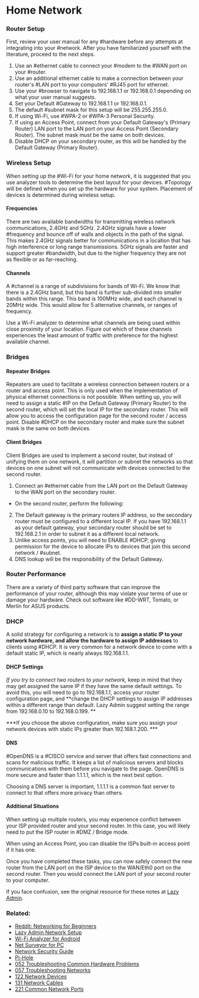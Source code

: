 # Home Network

### Router Setup

First, review your user manual for any #hardware before any attempts at integrating into your #network. After you have familiarized yourself with the literature, proceed to the next steps.

1. Use an #ethernet cable to connect your #modem to the #WAN port on your #router.
2. Use an additional ethernet cable to make a connection between your router's #LAN port to your computers' #RJ45 port for ethernet.
3. Use your #browser to navigate to 192.168.1.1 or 192.168.0.1 depending on what your user manual suggests.
4. Set your Default #Gateway to 192.168.1.1 or 192.168.0.1.
5. The default #subnet mask for this setup will be 255.255.255.0.
6. If using Wi-Fi, use #WPA-2 or #WPA-3 Personal Security.
7. If using an Access Point, connect from your Default Gateway's (Primary Router) LAN port to the LAN port on your Access Point (Secondary Router). The subnet mask must be the same on both devices.
8. Disable DHCP on your secondary router, as this will be handled by the Default Gateway (Primary Router).

### Wireless Setup

When setting up the #Wi-Fi for your home network, it is suggested that you use analyzer tools to determine the best layout for your devices. #Topology will be defined when you set up the hardware for your system. Placement of devices is determined during wireless setup.

#### Frequencies

There are two available bandwidths for transmitting wireless network communications, 2.4GHz and 5GHz. 2.4GHz signals have a lower #frequency and bounce off of walls and objects in the path of the signal.  This makes 2.4GHz signals better for communications in a location that has high interference or long range transmissions. 5GHz signals are faster and support greater #bandwidth, but due to the higher frequency they are not as flexible or as far-reaching. 

#### Channels

A #channel is a range of subdivisions for bands of Wi-Fi. We know that there is a 2.4GHz band, but this band is further sub-divided into smaller bands within this range.  This band is 100MHz wide, and each channel is 20MHz wide. This would allow for 5 alternative channels, or ranges of frequency. 

Use a Wi-Fi analyzer to determine what channels are being used within close proximity of your location. Figure out which of these channels experiences the least amount of traffic with preference for the highest available channel.

### Bridges

#### Repeater Bridges

Repeaters are used to facilitate a wireless connection between routers or a router and access point.  This is only used when the implementation of physical ethernet connections is not possible. When setting up, you will need to assign a static #IP on the Default Gateway (Primary Router) to the second router, which will set the local IP for the secondary router. This will allow you to access the configuration page for the second router / access point. Disable #DHCP on the secondary router and make sure the subnet mask is the same on both devices.

#### Client Bridges

Client Bridges are used to implement a second router, but instead of unifying them on one network, it will partition or subnet the networks so that devices on one subnet will not communicate with devices connected to the second router.
1. Connect an #ethernet cable from the LAN port on the Default Gateway to the WAN port on the secondary router.
-  On the second router, perform the following:
2. The Default gateway is the primary routers IP address, so the secondary router must be configured to a different local IP. If you have 192.168.1.1 as your default gateway, your secondary router should be set to 192.168.2.1 in order to subnet it as a different local network.
3. Unlike access points, you will need to ENABLE #DHCP, giving permission for the device to allocate IPs to devices that join this second network / #subnet.
4. DNS lookup will be the responsibility of the Default Gateway.

### Router Performance

There are a variety of third party software that can improve the performance of your router, although this may violate your terms of use or damage your hardware. Check out software like #DD-WRT, Tomato, or Merlin for ASUS products. 

### DHCP

A solid strategy for configuring a network is to **assign a static IP to your network hardware, and allow the hardware to assign IP addresses** to clients using #DHCP. It is very common for a network device to come with a default static IP, which is nearly always 192.168.1.1.

#### DHCP Settings

*If you try to connect two routers to your network,* keep in mind that they may get assigned the same IP if they have the same default settings. To avoid this, you will need to go to 192.168.1.1, access your router configuration page, and **change the DHCP settings to assign IP addresses within a different range than default. Lazy Admin suggest setting the range from 192.168.0.10 to 192.168.0.199. **

***If you choose the above configuration, make sure you assign your network devices with static IPs greater than 192.168.1.200. ***

#### DNS

#OpenDNS is a #CISCO service and server that offers fast connections and scans for malicious traffic. It keeps a list of malicious servers and blocks communications with them before you navigate to the page. OpenDNS is more secure and faster than 1.1.1.1, which is the next best option.

Choosing a DNS server is important, 1.1.1.1 is a common fast server to connect to that offers more privacy than others.

#### Additional Situations

When setting up multiple routers, you may experience conflict between your ISP provided router and your second router. In this case, you will likely need to put the ISP router in #DMZ / Bridge mode. 

When using an Access Point, you can disable the ISPs built-in access point if it has one.

Once you have completed these tasks, you can now safely connect the new router from the LAN port on the ISP device to the WAN/Eth0 port on the second router. Then you would connect the LAN port of your second router to your computer.

If you face confusion, see the original resource for these notes at [Lazy Admin](https://lazyadmin.nl/home-network/best-home-network-setup/ 'HELP IDK WHAT TO DO').


### Related:

- [Reddit: Networking for Beginners](https://www.reddit.com/r/HomeNetworking/comments/2905p1/networking_for_beginners/ 'The Reddit Post I Took Notes From')
- [Lazy Admin Network Setup](https://lazyadmin.nl/home-network/best-home-network-setup/ 'HELP IDK WHAT TO DO')
- [Wi-Fi Analyzer for Android](https://play.google.com/store/apps/details?id=com.farproc.wifi.analyzer&hl=en&pli=1 'Wi-Fi Signal Analyzer')
- [Net Surveyor for PC](https://nutsaboutnets.com/archives/netsurveyor-wifi-scanner/ 'Network Surveying Tool')
- [Network Security Guide](Network%20Security%20Guide.md)
- [Pi-Hole](Pi-Hole.md)
- [052 Troubleshooting Common Hardware Problems](052%20Troubleshooting%20Common%20Hardware%20Problems.md)
- [057 Troubleshooting Networks](057%20Troubleshooting%20Networks.md)
- [122 Network Devices](122%20Network%20Devices.md)
- [131 Network Cables](131%20Network%20Cables.md)
- [221 Common Network Ports](221%20Common%20Network%20Ports.md)